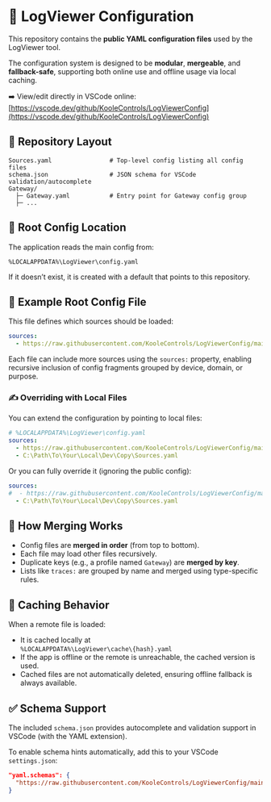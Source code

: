 # 🧩 LogViewer Configuration

This repository contains the **public YAML configuration files** used by the LogViewer tool.

The configuration system is designed to be **modular**, **mergeable**, and **fallback-safe**, supporting both online use and offline usage via local caching.

➡️ View/edit directly in VSCode online:  
[https://vscode.dev/github/KooleControls/LogViewerConfig](https://vscode.dev/github/KooleControls/LogViewerConfig)



## 📂 Repository Layout

```
Sources.yaml                # Top-level config listing all config files
schema.json                 # JSON schema for VSCode validation/autocomplete
Gateway/
  ├─ Gateway.yaml           # Entry point for Gateway config group
  ├─ ...
```


## 📁 Root Config Location

The application reads the main config from:

```
%LOCALAPPDATA%\LogViewer\config.yaml
```

If it doesn’t exist, it is created with a default that points to this repository.



## 🔗 Example Root Config File

This file defines which sources should be loaded:

```yaml
sources:
  - https://raw.githubusercontent.com/KooleControls/LogViewerConfig/main/Sources.yaml
```

Each file can include more sources using the `sources:` property, enabling recursive inclusion of config fragments grouped by device, domain, or purpose.



### ✍️ Overriding with Local Files

You can extend the configuration by pointing to local files:

```yaml
# %LOCALAPPDATA%\LogViewer\config.yaml
sources:
  - https://raw.githubusercontent.com/KooleControls/LogViewerConfig/main/Sources.yaml
  - C:\Path\To\Your\Local\Dev\Copy\Sources.yaml
```

Or you can fully override it (ignoring the public config):

```yaml
sources:
#  - https://raw.githubusercontent.com/KooleControls/LogViewerConfig/main/Sources.yaml
  - C:\Path\To\Your\Local\Dev\Copy\Sources.yaml
```



## 🔁 How Merging Works

- Config files are **merged in order** (from top to bottom).
- Each file may load other files recursively.
- Duplicate keys (e.g., a profile named `Gateway`) are **merged by key**.
- Lists like `traces:` are grouped by name and merged using type-specific rules.



## 💾 Caching Behavior

When a remote file is loaded:

- It is cached locally at  
  `%LOCALAPPDATA%\LogViewer\cache\{hash}.yaml`
- If the app is offline or the remote is unreachable, the cached version is used.
- Cached files are not automatically deleted, ensuring offline fallback is always available.



## ✅ Schema Support

The included `schema.json` provides autocomplete and validation support in VSCode (with the YAML extension).

To enable schema hints automatically, add this to your VSCode `settings.json`:

```json
"yaml.schemas": {
  "https://raw.githubusercontent.com/KooleControls/LogViewerConfig/main/schema.json": "/*.yaml"
}
```

